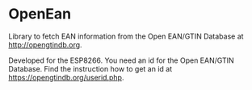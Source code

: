 # OpenEan
Library to fetch EAN information from the Open EAN/GTIN Database at http://opengtindb.org.

Developed for the ESP8266. You need an id for the Open EAN/GTIN Database. Find the instruction how to get an id at https://opengtindb.org/userid.php.
